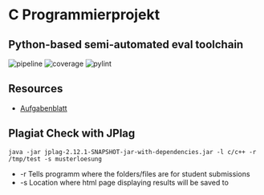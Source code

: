 C Programmierprojekt
====

Python-based semi-automated eval toolchain 
----
![pipeline](https://gitlab.informatik.hu-berlin.de/ti/teaching/ds/badges/master/pipeline.svg)
![coverage](https://gitlab.informatik.hu-berlin.de/ti/teaching/ds/badges/master/coverage.svg)
![pylint](https://gitlab.informatik.hu-berlin.de/ti/teaching/ds/-/jobs/artifacts/master/raw/CProgrammierung/auswertung/pylint.svg?job=pylint-programmieraufgabe)

Resources
----

  - [Aufgabenblatt](https://gitlab.informatik.hu-berlin.de/ti/teaching/ds/-/jobs/artifacts/master/raw/CProgrammierung/aufgabenstellung/programmieraufgabe.pdf?job=build-programmieraufgabe-pdf)

Plagiat Check with JPlag
---

```
java -jar jplag-2.12.1-SNAPSHOT-jar-with-dependencies.jar -l c/c++ -r /tmp/test -s musterloesung

```
* -r Tells programm where the folders/files are for student submissions
* -s Location where html page displaying results will be saved to 


